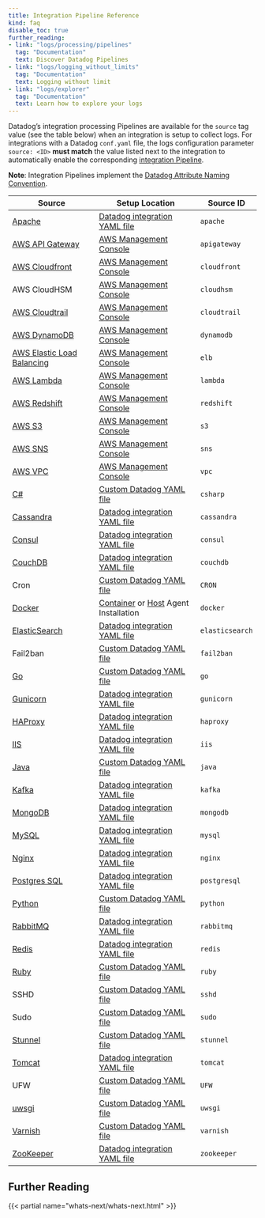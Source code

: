 ```yaml
---
title: Integration Pipeline Reference
kind: faq
disable_toc: true
further_reading:
- link: "logs/processing/pipelines"
  tag: "Documentation"
  text: Discover Datadog Pipelines
- link: "logs/logging_without_limits"
  tag: "Documentation"
  text: Logging without limit
- link: "logs/explorer"
  tag: "Documentation"
  text: Learn how to explore your logs
---
```


Datadog’s integration processing Pipelines are available for the `source` tag value (see the table below) when an integration is setup to collect logs. For integrations with a Datadog `conf.yaml` file, the logs configuration parameter `source: <ID>` **must match** the value listed next to the integration to automatically enable the corresponding [integration Pipeline][66].

**Note**: Integration Pipelines implement the [Datadog Attribute Naming Convention][65].

| Source                             | Setup Location                                     | Source ID         |
| ---------------------------------- | -------------------------------------------------- | ----------------- |
| [Apache][1]                        | [Datadog integration YAML file][2]                 | `apache`          |
| [AWS API Gateway][3]               | [AWS Management Console][4]                        | `apigateway`      |
| [AWS Cloudfront][7]                | [AWS Management Console][4]                        | `cloudfront`      |
| AWS CloudHSM                       | [AWS Management Console][4]                        | `cloudhsm`        |
| [AWS Cloudtrail][8]                | [AWS Management Console][4]                        | `cloudtrail`      |
| [AWS DynamoDB][18]                 | [AWS Management Console][4]                        | `dynamodb`        |
| [AWS Elastic Load Balancing][21]   | [AWS Management Console][4]                        | `elb`             |
| [AWS Lambda][34]                   | [AWS Management Console][4]                        | `lambda`          |
| [AWS Redshift][49]                 | [AWS Management Console][4]                        | `redshift`        |
| [AWS S3][52]                       | [AWS Management Console][4]                        | `s3`              |
| [AWS SNS][53]                      | [AWS Management Console][4]                        | `sns`             |
| [AWS VPC][62]                      | [AWS Management Console][4]                        | `vpc`             |
| [C#][13]                           | [Custom Datadog YAML file][14]                     | `csharp`          |
| [Cassandra][5]                     | [Datadog integration YAML file][6]                 | `cassandra`       |
| [Consul][9]                        | [Datadog integration YAML file][10]                | `consul`          |
| [CouchDB][11]                      | [Datadog integration YAML file][12]                | `couchdb`         |
| Cron                               | [Custom Datadog YAML file][67]                     | `CRON`            |
| [Docker][15]                       | [Container][16] or [Host][17] Agent Installation   | `docker`          |
| [ElasticSearch][19]                | [Datadog integration YAML file][20]                | `elasticsearch`   |
| Fail2ban                           | [Custom Datadog YAML file][67]                     | `fail2ban`        |
| [Go][22]                           | [Custom Datadog YAML file][23]                     | `go`              |
| [Gunicorn][24]                     | [Datadog integration YAML file][25]                | `gunicorn`        |
| [HAProxy][26]                      | [Datadog integration YAML file][27]                | `haproxy`         |
| [IIS][28]                          | [Datadog integration YAML file][29]                | `iis`             |
| [Java][30]                         | [Custom Datadog YAML file][31]                     | `java`            |
| [Kafka][32]                        | [Datadog integration YAML file][33]                | `kafka`           |
| [MongoDB][35]                      | [Datadog integration YAML file][36]                | `mongodb`         |
| [MySQL][37]                        | [Datadog integration YAML file][38]                | `mysql`           |
| [Nginx][39]                        | [Datadog integration YAML file][40]                | `nginx`           |
| [Postgres SQL][41]                 | [Datadog integration YAML file][42]                | `postgresql`      |
| [Python][43]                       | [Custom Datadog YAML file][44]                     | `python`          |
| [RabbitMQ][45]                     | [Datadog integration YAML file][46]                | `rabbitmq`        |
| [Redis][47]                        | [Datadog integration YAML file][48]                | `redis`           |
| [Ruby][50]                         | [Custom Datadog YAML file][51]                     | `ruby`            |
| SSHD                               | [Custom Datadog YAML file][67]                     | `sshd`            |
| Sudo                               | [Custom Datadog YAML file][67]                     | `sudo`            |
| [Stunnel][54]                      | [Custom Datadog YAML file][55]                     | `stunnel`         |
| [Tomcat][56]                       | [Datadog integration YAML file][57]                | `tomcat`          |
| UFW                                | [Custom Datadog YAML file][67]                     | `UFW`             |
| [uwsgi][58]                        | [Custom Datadog YAML file][59]                     | `uwsgi`           |
| [Varnish][60]                      | [Custom Datadog YAML file][61]                     | `varnish`         |
| [ZooKeeper][63]                    | [Datadog integration YAML file][64]                | `zookeeper`       |


## Further Reading

{{< partial name="whats-next/whats-next.html" >}}

[1]: /integrations/apache/#log-collection
[2]: https://github.com/DataDog/integrations-core/blob/master/apache/datadog_checks/apache/data/conf.yaml.example
[3]: /integrations/amazon_api_gateway/#log-collection
[4]: https://aws.amazon.com/console/
[5]: /integrations/cassandra/#log-collection
[6]: https://github.com/DataDog/integrations-core/blob/master/cassandra/datadog_checks/cassandra/data/conf.yaml.example
[7]: /integrations/amazon_cloudfront/#enable-cloudfront-logging
[8]: /integrations/amazon_cloudtrail/#enable-cloudtrail-logging
[9]: /integrations/consul/#log-collection
[10]: https://github.com/DataDog/integrations-core/blob/master/consul/datadog_checks/consul/data/conf.yaml.example
[11]: /integrations/couch/#log-collection
[12]: https://github.com/DataDog/integrations-core/blob/master/couch/datadog_checks/couch/data/conf.yaml.example
[13]: /logs/log_collection/csharp/
[14]: /logs/log_collection/csharp/#configure-your-datadog-agent
[15]: /logs/log_collection/docker/
[16]: /logs/log_collection/docker/?tab=environmentvariable#one-step-install-to-collect-all-the-container-logs
[17]: /logs/log_collection/docker/?tab=hostinstallation#one-step-install-to-collect-all-the-container-logs
[18]: /integrations/amazon_dynamodb/#log-collection
[19]: /integrations/elastic/#log-collection
[20]: https://github.com/DataDog/integrations-core/blob/master/elastic/datadog_checks/elastic/data/conf.yaml.example
[21]: /integrations/amazon_elb/#log-collection
[22]: /logs/log_collection/go/
[23]: /logs/log_collection/go/#configure-your-datadog-agent
[24]: /integrations/gunicorn/#log-collection
[25]: https://github.com/DataDog/integrations-core/blob/master/gunicorn/datadog_checks/gunicorn/data/conf.yaml.example
[26]: /integrations/haproxy/#log-collection
[27]: https://github.com/DataDog/integrations-core/blob/master/haproxy/datadog_checks/haproxy/data/conf.yaml.example
[28]: /integrations/iis/#log-collection
[29]: https://github.com/DataDog/integrations-core/blob/master/iis/datadog_checks/iis/data/conf.yaml.example
[30]: /logs/log_collection/java/
[31]: /logs/log_collection/java/#configure-the-datadog-agent
[32]: /integrations/kafka/#log-collection
[33]: https://github.com/DataDog/integrations-core/blob/master/kafka/datadog_checks/kafka/data/conf.yaml.example
[34]: /integrations/amazon_lambda/#log-collection
[35]: /integrations/mongo/#log-collection
[36]: https://github.com/DataDog/integrations-core/blob/master/mongo/datadog_checks/mongo/data/conf.yaml.example
[37]: /integrations/mysql/#log-collection
[38]: https://github.com/DataDog/integrations-core/blob/master/mysql/datadog_checks/mysql/data/conf.yaml.example
[39]: /integrations/nginx/#log-collection
[40]: https://github.com/DataDog/integrations-core/blob/master/nginx/datadog_checks/nginx/data/conf.yaml.example
[41]: /integrations/postgres/#log-collection
[42]: https://github.com/DataDog/integrations-core/blob/master/postgres/datadog_checks/postgres/data/conf.yaml.example
[43]: /logs/log_collection/python/
[44]: /logs/log_collection/python/#configure-the-datadog-agent
[45]: /integrations/rabbitmq/#log-collection
[46]: https://github.com/DataDog/integrations-core/blob/master/rabbitmq/datadog_checks/rabbitmq/data/conf.yaml.example
[47]: https://docs.datadoghq.com/integrations/redisdb/#log-collection
[48]: https://github.com/DataDog/integrations-core/blob/master/redisdb/datadog_checks/redisdb/data/conf.yaml.example
[49]: /integrations/amazon_redshift/#log-collection
[50]: /logs/log_collection/ruby/
[51]: /logs/log_collection/ruby/#configure-your-datadog-agent
[52]: /integrations/amazon_s3/#log-collection
[53]: /integrations/amazon_sns/#log-collection
[54]: /integrations/stunnel/#log-collection
[55]: /integrations/stunnel/#configuration
[56]: /integrations/tomcat/#log-collection
[57]: https://github.com/DataDog/integrations-core/blob/master/tomcat/datadog_checks/tomcat/data/conf.yaml.example
[58]: /integrations/uwsgi/#log-collection
[59]: /integrations/uwsgi/#configuration
[60]: /integrations/varnish/#log-collection
[61]: https://github.com/DataDog/integrations-core/blob/master/varnish/datadog_checks/varnish/data/conf.yaml.example
[62]: /integrations/amazon_vpc/#log-collection
[63]: /integrations/zk/#log-collection
[64]: https://github.com/DataDog/integrations-core/blob/master/zk/datadog_checks/zk/data/conf.yaml.example
[65]: /logs/processing/attributes_naming_convention/
[66]: /logs/processing/pipelines/#integration-pipelines
[67]: /logs/log_collection/?tab=tailexistingfiles#custom-log-collection
